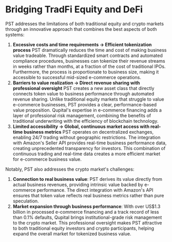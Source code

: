 # Bridging TradFi Equity and DeFi

PST addresses the limitations of both traditional equity and crypto markets through an innovative approach that combines the best aspects of both systems:

1. **Excessive costs and time requirements → Efficient tokenization process** PST dramatically reduces the time and cost of making business value tradeable. Through standardized smart contracts and automated compliance procedures, businesses can tokenize their revenue streams in weeks rather than months, at a fraction of the cost of traditional IPOs. Furthermore, the process is proportionate to business size, making it accessible to successful mid-sized e-commerce operations.
2. **Barriers to value realization → Direct revenue sharing with professional oversight** PST creates a new asset class that directly connects token value to business performance through automated revenue sharing. Unlike traditional equity markets that struggle to value e-commerce businesses, PST provides a clear, performance-based value proposition. Qupital's expertise in e-commerce financing adds a layer of professional risk management, combining the benefits of traditional underwriting with the efficiency of blockchain technology.
3. **Limited accessibility → Global, continuous market access with real-time business metrics** PST operates on decentralized exchanges, enabling 24/7 trading without geographic restrictions. The integration with Amazon's Seller API provides real-time business performance data, creating unprecedented transparency for investors. This combination of continuous trading and real-time data creates a more efficient market for e-commerce business value.

Notably, PST also addresses the crypto market's challenges:

1. **Connection to real business value**: PST derives its value directly from actual business revenues, providing intrinsic value backed by e-commerce performance. The direct integration with Amazon's API ensures that token value reflects real business metrics rather than pure speculation.
2. **Market expansion through business performance**: With over US$1.3 billion in processed e-commerce financing and a track record of less than 0.1% defaults, Qupital brings institutional-grade risk management to the crypto market. This professional oversight makes PST attractive to both traditional equity investors and crypto participants, helping expand the overall market for tokenized business value.
